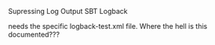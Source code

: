 Supressing Log Output SBT Logback

needs the specific logback-test.xml file. Where the hell is this documented???
